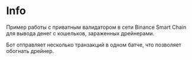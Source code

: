 
# Info

Пример работы с приватным валидатором в сети Binance Smart Chain для вывода денег с кошельков, зараженных дрейнерами. 

Бот отправляет несколько транзакций в одном батче, что позволяет обогнать дрейнер.
